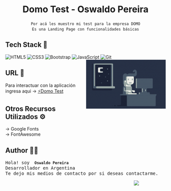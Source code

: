 ## <h1 align="center">Domo Test - Oswaldo Pereira </h1>

<div align="center"> <code> Por acá les muestro mi test para la empresa DOMO </code> <br> </div>
<div align="center"> <code> Es una Landing Page con funcionalidades básicas </code> </div>

## Tech Stack 🚀 

![HTML5](https://img.shields.io/badge/html5-%23E34F26.svg?style=for-the-badge&logo=html5&logoColor=white)
![CSS3](https://img.shields.io/badge/css3-%231572B6.svg?style=for-the-badge&logo=css3&logoColor=white)
![Bootstrap](https://img.shields.io/badge/bootstrap-%238511FA.svg?style=for-the-badge&logo=bootstrap&logoColor=white)
![JavaScript](https://img.shields.io/badge/javascript-%23323330.svg?style=for-the-badge&logo=javascript&logoColor=%23F7DF1E)
![Git](https://img.shields.io/badge/git-%23F05033.svg?style=for-the-badge&logo=git&logoColor=white)
<img alt="Night Coding" src="https://raw.githubusercontent.com/AVS1508/AVS1508/master/assets/Night-Coding.gif" width="250px" align="right"/>


## URL 🌼
Para interactuar con la aplicación ingresa aqui -> <a href="https://domo-test-oswaldo.netlify.app/" target="_blank">⚡Domo Test </a>


## Otros Recursos Utilizados ⚙
→ Google Fonts <br>
→ FontAwesome <br>

## Author 🙋‍♂️

 <samp>Hola! soy <code> **Oswaldo Pereira** </code> <br>Desarrollador en Argentina<br> Te dejo mis medios de contacto por si deseas contactarme. <br> </samp>

  <a href="https://www.linkedin.com/in/oswaldoapf/">
   <img align="left" alt="" width="24px" src="https://github.com/piyushP7pravin/piyushP7pravin/blob/master/Linkedin.svg" />
  </a>
  <a href="mailto:oswaldopereira09@gmail.com">
    <img align="left" alt="" width="26px" src="https://github.com/piyushP7pravin/piyushP7pravin/blob/master/Gmail.svg" />
  </a>
    <a href="https://api.whatsapp.com/send?phone=1161337491">
    <img align="left" alt="" width="26px" src="https://www.svgrepo.com/show/122874/whatsapp.svg" />
  </a>

<img src="https://media.giphy.com/media/VgCDAzcKvsR6OM0uWg/giphy.gif" align="right" width="100">
